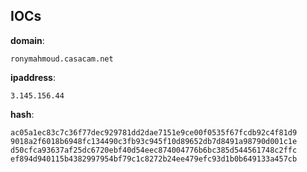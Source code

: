 
## IOCs

__domain__:

```text
ronymahmoud.casacam.net
```
__ipaddress__:

```text
3.145.156.44
```
__hash__:

```text
ac05a1ec83c7c36f77dec929781dd2dae7151e9ce00f0535f67fcdb92c4f81d9
9018a2f6018b6948fc134490c3fb93c945f10d89652db7d8491a98790d001c1e
d50cfca93637af25dc6720ebf40d54eec874004776b6bc385d544561748c2ffc
ef894d940115b4382997954bf79c1c8272b24ee479efc93d1b0b649133a457cb
```